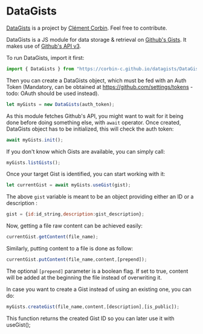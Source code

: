 # DataGists

[DataGists](https://github.com/corbin-c/datagists/) is a project by
[Clément Corbin](https://github.com/corbin-c/). Feel free to contribute.

DataGists is a JS module for data storage & retrieval on
[Github's Gists](https://gist.github.com/). It makes use of
[Github's API v3](https://developer.github.com/v3/).

To run DataGists, import it first:

```javascript
import { DataGists } from "https://corbin-c.github.io/datagists/DataGists.js";
```

Then you can create a DataGists object, which must be fed with an Auth Token
(Mandatory, can be obtained at https://github.com/settings/tokens - todo: OAuth
should be used instead).

```javascript
let myGists = new DataGists(auth_token);
```

As this module fetches Github's API, you might want to wait for it being done
before doing something else, with `await` operator. Once created, DataGists
object has to be initialized, this will check the auth token:

```javascript
await myGists.init();
```

If you don't know which Gists are available, you can simply call:

```javascript
myGists.listGists();
```

Once your target Gist is identified, you can start working with it:

```javascript
let currentGist = await myGists.useGist(gist);
```

The above `gist` variable is meant to be an object providing either an ID or a 
description : 

```javascript
gist = {id:id_string,description:gist_description};
```

Now, getting a file raw content can be achieved easily:

```javascript
currentGist.getContent(file_name);
```

Similarly, putting content to a file is done as follow:

```javascript
currentGist.putContent(file_name,content,[prepend]);
```

The optional `[prepend]` parameter is a boolean flag. If set to true, content
will be added at the beginning the file instead of overwriting it.

In case you want to create a Gist instead of using an existing one, you can do:

```javascript
myGists.createGist(file_name,content,[description],[is_public]);
```

This function returns the created Gist ID so you can later use it with
useGist();